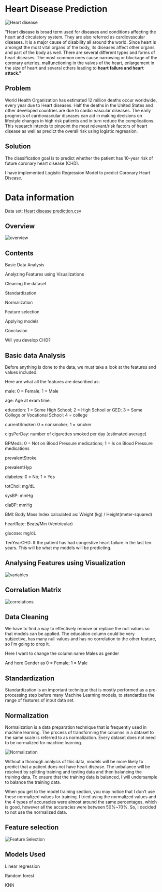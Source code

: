 
# **Heart Disease Prediction**
![Heart disease](https://github.com/susmithareddy-1996/Heart_disease_prediction/blob/main/images/Heart%20disease.jpg)

"Heart disease is broad term used for diseases and conditions affecting the heart and circulatory system. They are also referred as cardiovascular diseases. It is a major cause of disability all around the world. Since heart is amongst the most vital organs of the body, its diseases affect other organs and part of the body as well. There are several different types and forms of heart diseases. The most common ones cause narrowing or blockage of the coronary arteries, malfunctioning in the valves of the heart, enlargement in the size of heart and several others leading to  **heart failure and heart attack."**

## **Problem**

World Health Organization has estimated 12 million deaths occur worldwide, every year due to Heart diseases. Half the deaths in the United States and other developed countries are due to cardio vascular diseases. The early prognosis of cardiovascular diseases can aid in making decisions on lifestyle changes in high risk patients and in turn reduce the complications. This research intends to pinpoint the most relevant/risk factors of heart disease as well as predict the overall risk using logistic regression.

## **Solution**

The classification goal is to predict whether the patient has 10-year risk of future coronary heart disease (CHD).

I have implemented Logistic Regression Model to predict Coronary Heart Disease.

# **Data information**

Data set: [Heart disease prediction.csv](https://github.com/susmitha5581/Heart_disease_prediction_Logistic_Regression/blob/main/Heart%20disease%20prediction.csv)

## **Overview**
![overview](https://github.com/susmithareddy-1996/Heart_disease_prediction/blob/main/images/overview.png)

## **Contents**
Basic Data Analysis

Analyzing Features using Visualizations 

Cleaning the dataset 

Standardization 

Normalization  

Feature selection 

Applying models 

Conclusion 

Will you develop CHD?

## **Basic data Analysis**

Before anything is done to the data, we must take a look at the features and values included. 

Here are what all the features are described as: 

male: 0 = Female; 1 = Male 

age: Age at exam time.

education: 1 = Some High School; 2 = High School or GED; 3 = Some College or Vocational School; 4 = college 

currentSmoker: 0 = nonsmoker; 1 = smoker 

cigsPerDay: number of cigarettes smoked per day (estimated average) 

BPMeds: 0 = Not on Blood Pressure medications; 1 = Is on Blood Pressure medications 

prevalentStroke 

prevalentHyp 

diabetes: 0 = No; 1 = Yes 

totChol: mg/dL 

sysBP: mmHg 

diaBP: mmHg 

BMI: Body Mass Index calculated as: Weight (kg) / Height(meter-squared) 

heartRate: Beats/Min (Ventricular) 

glucose: mg/dL 

TenYearCHD: If the patient has had congestive heart failure in the last ten years. This will be what my models will be predicting. 

## **Analysing Features using Visualization**
![variables](https://github.com/susmitha5581/Heart_disease_prediction_Logistic_Regression/blob/main/images/variables.png)

## **Correlation Matrix**
![correlations](https://github.com/susmitha5581/Heart_disease_prediction_Logistic_Regression/blob/main/images/correlations.png)

## **Data Cleaning**

We have to find a way to effectively remove or replace the null values so that models can be applied.
The education column could be very subjective, has many null values and has no correlation to the other feature, so I'm going to drop it.

Here I want to change the column name Males as gender

And here Gender as 0 = Female; 1 = Male

## **Standardization**

Standardization is an important technique that is mostly performed as a pre-processing step before many Machine Learning models, to standardize the range of features of input data set.

## **Normalization**

Normalization is a data preparation technique that is frequently used in machine learning. The process of transforming the columns in a dataset to the same scale is referred to as normalization. Every dataset does not need to be normalized for machine learning.

![Normalization](https://github.com/susmitha5581/Heart_disease_prediction_Logistic_Regression/blob/main/images/Normalization.png)

Without a thorough analysis of this data, models will be more likely to predict that a patient does not have heart disease. The unbalance will be resolved by splitting training and testing data and then balancing the training data. To ensure that the training data is balanced, I will undersample to balance the training data.

When you get to the model training section, you may notice that I don't use these normalized values for training. I tried using the normalized values and the 4 types of accuracies were almost around the same percentages, which is good, however all the accuracies were between 50%~70%. So, I decided to not use the normalized data.

## **Feature selection**

![Feature Selection](https://github.com/susmitha5581/Heart_disease_prediction_Logistic_Regression/blob/main/images/Feature%20Selection.png)

## **Models Used**

Linear regression 

Random forest 

KNN





